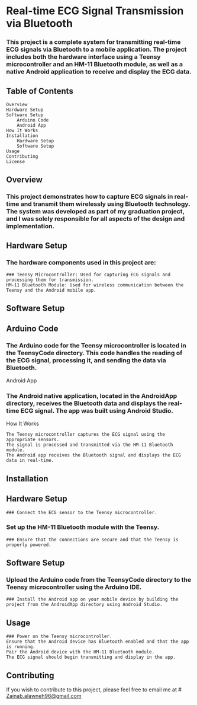 # Real-time ECG Signal Transmission via Bluetooth

### This project is a complete system for transmitting real-time ECG signals via Bluetooth to a mobile application. The project includes both the hardware interface using a Teensy microcontroller and an HM-11 Bluetooth module, as well as a native Android application to receive and display the ECG data.
## Table of Contents

    Overview
    Hardware Setup
    Software Setup
        Arduino Code
        Android App
    How It Works
    Installation
        Hardware Setup
        Software Setup
    Usage
    Contributing
    License

## Overview
### This project demonstrates how to capture ECG signals in real-time and transmit them wirelessly using Bluetooth technology. The system was developed as part of my graduation project, and I was solely responsible for all aspects of the design and implementation.

## Hardware Setup
### The hardware components used in this project are:

    ### Teensy Microcontroller: Used for capturing ECG signals and processing them for transmission.
    HM-11 Bluetooth Module: Used for wireless communication between the Teensy and the Android mobile app.

## Software Setup
## Arduino Code

### The Arduino code for the Teensy microcontroller is located in the TeensyCode directory. This code handles the reading of the ECG signal, processing it, and sending the data via Bluetooth.
Android App

### The Android native application, located in the AndroidApp directory, receives the Bluetooth data and displays the real-time ECG signal. The app was built using Android Studio.
How It Works

    The Teensy microcontroller captures the ECG signal using the appropriate sensors.
    The signal is processed and transmitted via the HM-11 Bluetooth module.
    The Android app receives the Bluetooth signal and displays the ECG data in real-time.

## Installation
## Hardware Setup

    ### Connect the ECG sensor to the Teensy microcontroller.
   ### Set up the HM-11 Bluetooth module with the Teensy.
    ### Ensure that the connections are secure and that the Teensy is properly powered.

## Software Setup

   ### Upload the Arduino code from the TeensyCode directory to the Teensy microcontroller using the Arduino IDE.
    ### Install the Android app on your mobile device by building the project from the AndroidApp directory using Android Studio.

## Usage

    ### Power on the Teensy microcontroller.
    Ensure that the Android device has Bluetooth enabled and that the app is running.
    Pair the Android device with the HM-11 Bluetooth module.
    The ECG signal should begin transmitting and display in the app.

## Contributing

If you wish to contribute to this project, please feel free to email me at # Zainab.alawneh96@gmail.com